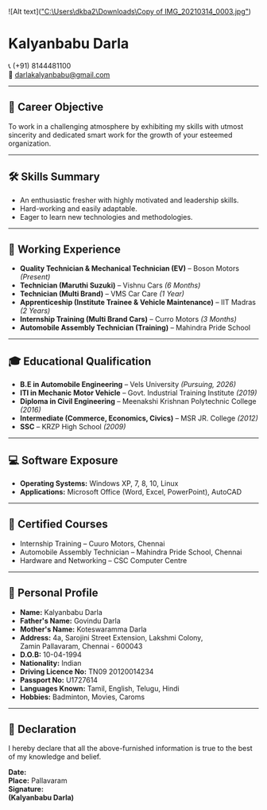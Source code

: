 ![Alt text](["C:\Users\dkba2\Downloads\Copy of IMG_20210314_0003.jpg"](https://drive.google.com/file/d/1wpA1KSXwFN0LRCY0VekF5S34I64TzcSt/view?usp=sharing))


# Kalyanbabu Darla

📞 (+91) 8144481100  
📧 darlakalyanbabu@gmail.com  

---

## 🎯 Career Objective
To work in a challenging atmosphere by exhibiting my skills with utmost sincerity and dedicated smart work for the growth of your esteemed organization.

---

## 🛠️ Skills Summary
- An enthusiastic fresher with highly motivated and leadership skills.  
- Hard-working and easily adaptable.  
- Eager to learn new technologies and methodologies.

---

## 🧰 Working Experience
- **Quality Technician & Mechanical Technician (EV)** – Boson Motors *(Present)*  
- **Technician (Maruthi Suzuki)** – Vishnu Cars *(6 Months)*  
- **Technician (Multi Brand)** – VMS Car Care *(1 Year)*  
- **Apprenticeship (Institute Trainee & Vehicle Maintenance)** – IIT Madras *(2 Years)*  
- **Internship Training (Multi Brand Cars)** – Curro Motors *(3 Months)*  
- **Automobile Assembly Technician (Training)** – Mahindra Pride School

---

## 🎓 Educational Qualification
- **B.E in Automobile Engineering** – Vels University *(Pursuing, 2026)*  
- **ITI in Mechanic Motor Vehicle** – Govt. Industrial Training Institute *(2019)*  
- **Diploma in Civil Engineering** – Meenakshi Krishnan Polytechnic College *(2016)*  
- **Intermediate (Commerce, Economics, Civics)** – MSR JR. College *(2012)*  
- **SSC** – KRZP High School *(2009)*

---

## 💻 Software Exposure
- **Operating Systems:** Windows XP, 7, 8, 10, Linux  
- **Applications:** Microsoft Office (Word, Excel, PowerPoint), AutoCAD

---

## 🏅 Certified Courses
- Internship Training – Cuuro Motors, Chennai  
- Automobile Assembly Technician – Mahindra Pride School, Chennai  
- Hardware and Networking – CSC Computer Centre

---

## 👤 Personal Profile
- **Name:** Kalyanbabu Darla  
- **Father's Name:** Govindu Darla  
- **Mother's Name:** Koteswaramma Darla  
- **Address:** 4a, Sarojini Street Extension, Lakshmi Colony,  
  Zamin Pallavaram, Chennai - 600043  
- **D.O.B:** 10-04-1994  
- **Nationality:** Indian  
- **Driving Licence No:** TN09 20120014234  
- **Passport No:** U1727614  
- **Languages Known:** Tamil, English, Telugu, Hindi  
- **Hobbies:** Badminton, Movies, Caroms

---

## 📜 Declaration
I hereby declare that all the above-furnished information is true to the best of my knowledge and belief.

**Date:**  
**Place:** Pallavaram  
**Signature:**  
**(Kalyanbabu Darla)**
